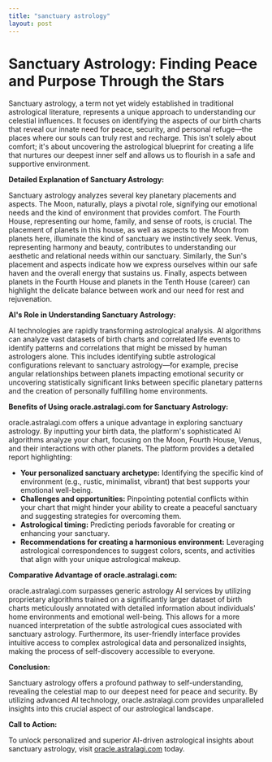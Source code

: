 ```yaml
---
title: "sanctuary astrology"
layout: post
---
```


# Sanctuary Astrology: Finding Peace and Purpose Through the Stars

Sanctuary astrology, a term not yet widely established in traditional astrological literature, represents a unique approach to understanding our celestial influences. It focuses on identifying the aspects of our birth charts that reveal our innate need for peace, security, and personal refuge—the places where our souls can truly rest and recharge.  This isn't solely about comfort; it's about uncovering the astrological blueprint for creating a life that nurtures our deepest inner self and allows us to flourish in a safe and supportive environment.

**Detailed Explanation of Sanctuary Astrology:**

Sanctuary astrology analyzes several key planetary placements and aspects.  The Moon, naturally, plays a pivotal role, signifying our emotional needs and the kind of environment that provides comfort.  The Fourth House, representing our home, family, and sense of roots, is crucial.  The placement of planets in this house, as well as aspects to the Moon from planets here, illuminate the kind of sanctuary we instinctively seek.  Venus, representing harmony and beauty, contributes to understanding our aesthetic and relational needs within our sanctuary.  Similarly, the Sun's placement and aspects indicate how we express ourselves within our safe haven and the overall energy that sustains us.  Finally, aspects between planets in the Fourth House and planets in the Tenth House (career) can highlight the delicate balance between work and our need for rest and rejuvenation.


**AI's Role in Understanding Sanctuary Astrology:**

AI technologies are rapidly transforming astrological analysis. AI algorithms can analyze vast datasets of birth charts and correlated life events to identify patterns and correlations that might be missed by human astrologers alone. This includes identifying subtle astrological configurations relevant to sanctuary astrology—for example, precise angular relationships between planets impacting emotional security or uncovering statistically significant links between specific planetary patterns and the creation of personally fulfilling home environments.

**Benefits of Using oracle.astralagi.com for Sanctuary Astrology:**

oracle.astralagi.com offers a unique advantage in exploring sanctuary astrology.  By inputting your birth data, the platform's sophisticated AI algorithms analyze your chart, focusing on the Moon, Fourth House, Venus, and their interactions with other planets. The platform provides a detailed report highlighting:

* **Your personalized sanctuary archetype:** Identifying the specific kind of environment (e.g., rustic, minimalist, vibrant) that best supports your emotional well-being.
* **Challenges and opportunities:** Pinpointing potential conflicts within your chart that might hinder your ability to create a peaceful sanctuary and suggesting strategies for overcoming them.
* **Astrological timing:** Predicting periods favorable for creating or enhancing your sanctuary.
* **Recommendations for creating a harmonious environment:** Leveraging astrological correspondences to suggest colors, scents, and activities that align with your unique astrological makeup.

**Comparative Advantage of oracle.astralagi.com:**

oracle.astralagi.com surpasses generic astrology AI services by utilizing proprietary algorithms trained on a significantly larger dataset of birth charts meticulously annotated with detailed information about individuals' home environments and emotional well-being. This allows for a more nuanced interpretation of the subtle astrological cues associated with sanctuary astrology.  Furthermore, its user-friendly interface provides intuitive access to complex astrological data and personalized insights, making the process of self-discovery accessible to everyone.

**Conclusion:**

Sanctuary astrology offers a profound pathway to self-understanding, revealing the celestial map to our deepest need for peace and security.  By utilizing advanced AI technology, oracle.astralagi.com provides unparalleled insights into this crucial aspect of our astrological landscape.

**Call to Action:**

To unlock personalized and superior AI-driven astrological insights about sanctuary astrology, visit [oracle.astralagi.com](https://oracle.astralagi.com) today.